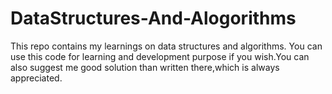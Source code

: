 # DataStructures-And-Alogorithms

This repo contains my learnings on data structures and algorithms. You can use this code for learning and development purpose if you wish.You can also suggest me good solution than written there,which is always appreciated.
